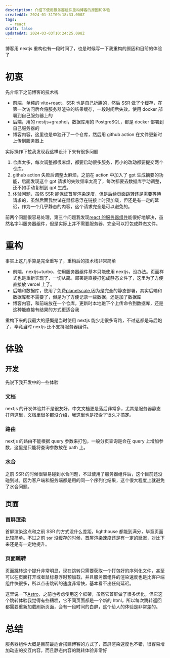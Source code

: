 ```yaml
---
description: 介绍下使用服务器组件重构博客的原因和体验
createdAt: 2024-01-31T09:18:33.000Z
tags:
  - react
draft: false
updatedAt: 2024-03-03T10:24:25.098Z
---
```


博客用 nextjs 重构也有一段时间了，也是时候写一下我重构的原因和目前的体验了

# 初衷

先介绍下之前博客的技术栈

* 前端，单纯的 vite+react，SSR 也是自己折腾的，然后 SSR 做了个缓存，在第一次访问后会将服务器渲染的结果缓存，一段时间后失效。使用 docker 部署到自己服务器上的
* 后端，用的 nestjs+graphql，数据库用的 PostgreSQL，都是 docker 部署到自己服务器的
* 博客内容，这里也是单独开了一个仓库，然后用 github action 在文件更新时上传到服务器上

实际操作下拉我发现我这样设计下来有很多问题

1. 仓库太多，每次调整都很麻烦，都要启动很多服务，再小的改动都要提交两个仓库。
2. github action 失败后调整太麻烦，之前在 action 中加入了 gpt 生成摘要的功能，后面发现这个 gpt 请求的失败频率太高了，每次都要去数据库手动调整，还不如手动复制到 gpt 生成。
3. 体验问题，虽然 SSR 能保证首屏渲染速度，但是后续页面跳转还是需要等待请求的，虽然后面我尝试在鼠标悬浮在链接上时预加载，但还是有一定的延迟，作为一个几乎静态的内容，这个请求完全是可以避免的。

前两个问题很容易处理，第三个问题我发现[react 的服务器组件](https://react.dev/reference/react/use-server)能很好地解决，虽然名字叫服务器组件，但是实际上并不需要服务器，完全可以打包成静态文件。

# 重构

事实上这几乎算是完全重写了，重构后的技术栈非常简单

* 前端，nextjs+turbo，使用服务器组件基本只能使用 nextjs，没办法。页面样式也是重新实现了，一切从简。部署是直接打包成静态文件了，这里为了方便直接放 vercel 上了。
* 后端和数据库，使用了免费[planetscale](https://planetscale.com/),因为是完全的静态部署，其实后端和数据库都不需要了，但是为了方便记录一些数据，还是加了数据库
* 博客内容，和前端放在一个仓库，更新时本地跑下个上传命令到数据库，还是这种能直接有结果的方式更适合我

重构下来的我最大的感慨是当时使用 nextjs 能少走很多弯路，不过这都是马后炮了，毕竟当时 nextjs 还不支持服务器组件。

# 体验

## 开发

先说下我开发中的一些体验

### 文档

nextjs 的开发体验并不是很友好，中文文档更是落后非常多，尤其是服务器静态打包这里，文档里很多都没介绍，我这里也是摸索了很久才搞定。

### 路由

nextjs 的路由不能根据 query 参数来打包，一般分页查询是会在 query 上增加参数，这里是只能将查询参数放在 path 上。

### 水合

之前 SSR 的时候很容易碰到水合问题，不过使用了服务器组件后，这个目前还没碰到过。因为客户端和服务端都是用的同一个序列化结果，这个很大程度上就避免了水合问题。

## 页面

### 首屏渲染

首屏渲染这点和之前 SSR 的方式没什么差距，lighthouse 都能到满分，毕竟页面比较简单。不过之前 ssr 没缓存的时候，首屏渲染速度还是有一定的延迟，对比下来还是有一定地提升。

### 页面跳转

页面跳转这个提升非常明显，现在跳转只需要获取一个打包好的序列化文件，甚至可以在页面打开或者鼠标悬浮时预加载，并且服务器组件的渲染速度也是比客户端组件快很多，所以点击跳转的速度非常快，基本看不出任何延迟。

这里说一下[Astro](https://astro.build/)，之前也考虑使用这个框架，虽然它首屏做了很多优化，但它这个跳转体验我觉得有些糟糕，它不同页面都是一个新的 html，所以每次跳转返回都需要重新加载刷新页面，会有一段时间的白屏，这个给人的体验是非常差的。

# 总结

服务器组件大概是目前最适合搭建博客的方式了，首屏渲染速度也不错，很容易增加动态的交互内容，而且静态内容的跳转体验非常好
